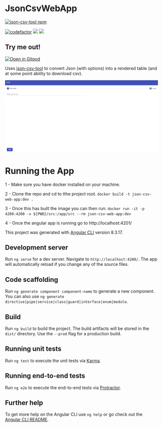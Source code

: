 # JsonCsvWebApp
[![json-csv-tool npm](https://img.shields.io/npm/v/json-csv-tool?label=json-csv-tool&logo=npm)](https://www.npmjs.com/package/json-csv-tool)

[![codefactor](https://img.shields.io/codefactor/grade/github/rogue-elephant/json-csv-web-app?logo=codefactor)](https://www.codefactor.io/repository/github/rogue-elephant/json-csv-web-app/issues)
![](https://img.shields.io/badge/using-typescript-008866?style=flat&logo=typescript)
![](https://img.shields.io/badge/using-angular-008866?style=flat&logo=angular)

## Try me out!
[![Open in Gitpod](https://gitpod.io/button/open-in-gitpod.svg)](https://gitpod.io#snapshot/fefdc08c-4812-4d24-a827-1d18bde8b8b2)


Uses [json-csv-tool](https://www.npmjs.com/package/json-csv-tool) to convert Json (with options) into a rendered table (and at some point ability to download csv).

![](readme.gif)

# Running the App
1 - Make sure you have docker installed on your machine.

2 - Clone the repo and cd to tthe project root.
```docker build -t json-csv-web-app:dev .```

3 - Once this has built the image you can then run:
```docker run -it -p 4200:4200 -v ${PWD}/src:/app/src --rm json-csv-web-app:dev```

4 - Once the angular app is running go to http://localhost:4201/

This project was generated with [Angular CLI](https://github.com/angular/angular-cli) version 8.3.17.

## Development server

Run `ng serve` for a dev server. Navigate to `http://localhost:4200/`. The app will automatically reload if you change any of the source files.

## Code scaffolding

Run `ng generate component component-name` to generate a new component. You can also use `ng generate directive|pipe|service|class|guard|interface|enum|module`.

## Build

Run `ng build` to build the project. The build artifacts will be stored in the `dist/` directory. Use the `--prod` flag for a production build.

## Running unit tests

Run `ng test` to execute the unit tests via [Karma](https://karma-runner.github.io).

## Running end-to-end tests

Run `ng e2e` to execute the end-to-end tests via [Protractor](http://www.protractortest.org/).

## Further help

To get more help on the Angular CLI use `ng help` or go check out the [Angular CLI README](https://github.com/angular/angular-cli/blob/master/README.md).

